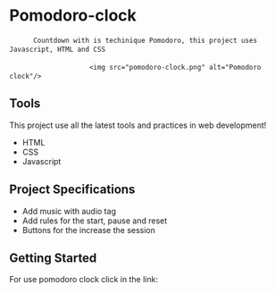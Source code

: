  #                                    Pomodoro-clock

          Countdown with is techinique Pomodoro, this project uses Javascript, HTML and CSS

                        <img src="pomodoro-clock.png" alt="Pomodoro clock"/>


## Tools
  This project use all the latest tools and practices in web development!

  - HTML
  - CSS
  - Javascript

## Project Specifications
  - Add music with audio tag
  - Add rules for the start, pause and reset
  - Buttons for the increase the session

## Getting Started 
  For use pomodoro clock click in the link:
